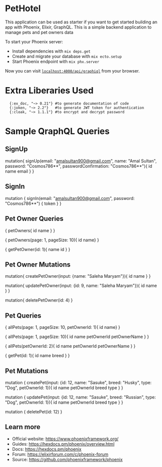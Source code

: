 # PetHotel

This application can be used as starter if you want to get started building an app with Phoenix, Elixir, GraphQL. This is a simple backend application to manage pets and pet owners data

To start your Phoenix server:

  * Install dependencies with `mix deps.get`
  * Create and migrate your database with `mix ecto.setup`
  * Start Phoenix endpoint with `mix phx.server`

Now you can visit [`localhost:4000/api/graphiql`](http://localhost:4000/api/graphiql) from your browser.
# Extra Liberaries Used
      {:ex_doc, "~> 0.21"} #to generate documentation of code
      {:joken, "~> 2.2"}   #to generate JWT token for authentication
      {:cloak, "~> 1.1.1"} #to encrypt and decrypt password
# Sample QraphQL Queries
## SignUp
mutation{
  signUp(email: "amalsultan900@gmail.com", name: "Amal Sultan", password: "Cosmos786**", passwordConfirmation: "Cosmos786**"){
    id
    name
    email
  }
}
## SignIn
mutation {
  signIn(email: "amalsultan900@gmail.com", password: "Cosmos786**") {
    token
  }
}
## Pet Owner Queries
{
  petOwners{
    id
    name
  }
}

{ petOwners(page: 1, pageSize: 10){ id name} }

{
  getPetOwner(id: 1){
    name
    id
  }
}

## Pet Owner Mutations
mutation{
  createPetOwner(input: {name: "Saleha Maryam"}){
    id
    name
  }
}

mutation{
  updatePetOwner(input: {id: 9, name: "Saleha Maryam"}){
    id
    name
  }
}

mutation{
  deletePetOwner(id: 4)
}

## Pet Queries
{ allPets(page: 1, pageSize: 10, petOwnerId: 1){ id name} }

{ allPets(page: 1, pageSize: 10){ id name petOwnerId petOwnerName } }

{
  allPets(petOwnerId: 2){
    id
    name
    petOwnerId
    petOwnerName
  }
}

{
  getPet(id: 1){
    id
    name
    breed
  }
}

## Pet Mutations 
mutation {
  createPet(input: {id: 12, name: "Sasuke", breed: "Husky", type: "Dog", petOwnerId: 1}){
    id
    name
    petOwnerId
    breed
    type
  }
}

mutation {
  updatePet(input: {id: 12, name: "Sasuke", breed: "Russian", type: "Dog", petOwnerId: 1}){
    id
    name
    petOwnerId
    breed
    type
  }
}

mutation {
  deletePet(id: 12)
}

## Learn more

  * Official website: https://www.phoenixframework.org/
  * Guides: https://hexdocs.pm/phoenix/overview.html
  * Docs: https://hexdocs.pm/phoenix
  * Forum: https://elixirforum.com/c/phoenix-forum
  * Source: https://github.com/phoenixframework/phoenix
